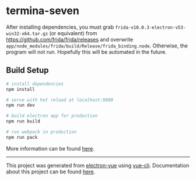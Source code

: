 # termina-seven

After installing dependencies,
you must grab `frida-v10.0.3-electron-v53-win32-x64.tar.gz`
(or equivalent) from https://github.com/frida/frida/releases
and overwrite `app/node_modules/frida/build/Release/frida_binding.node`.
Otherwise, the program will not run.
Hopefully this will be automated in the future.

## Build Setup

``` bash
# install dependencies
npm install

# serve with hot reload at localhost:9080
npm run dev

# build electron app for production
npm run build

# run webpack in production
npm run pack
```
More information can be found [here](https://simulatedgreg.gitbooks.io/electron-vue/content/en/npm_scripts.html).

---

This project was generated from [electron-vue](https://github.com/SimulatedGREG/electron-vue) using [vue-cli](https://github.com/vuejs/vue-cli). Documentation about this project can be found [here](https://simulatedgreg.gitbooks.io/electron-vue/content/index.html).
